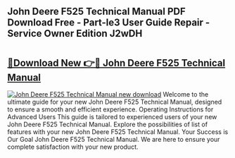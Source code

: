 ## John Deere F525 Technical Manual PDF Download Free - Part-le3 User Guide Repair - Service Owner Edition J2wDH

# <h2><a href="http://bc95209.oget.top/?id=John+Deere+F525+Technical+Manual">🔗Download New 👉🔴 John Deere F525 Technical Manual</a></h2>

[![John Deere F525 Technical Manual new download](https://i.imgur.com/5g1atiW.png)](http://bc95209.oget.top/?id=John+Deere+F525+Technical+Manual)
Welcome to the ultimate guide for your new John Deere F525 Technical Manual, designed to ensure a smooth and efficient experience. Operating Instructions for Advanced Users This guide is tailored to experienced users of your new John Deere F525 Technical Manual. Explore the possibilities of list of features with your new John Deere F525 Technical Manual. Your Success is Our Goal John Deere F525 Technical Manual. We are here to ensure your complete satisfaction with your new product.
